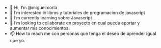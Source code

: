 - 👋 Hi, I’m @miguelmorla
- 👀 I’m interested in  libros y tutoriales de programacion  de javascript
- 🌱 I’m currently learning  sobre  Javascript
- 💞️ I’m looking to collaborate en proyecto en cual pueda aportar y aumentar mis conocimientos.
- 📫 How to reach me  con personas que tenga el deseo de aprender igual que yo. 

<!---
miguelmorla/miguelmorla is a ✨ special ✨ repository because its `README.md` (this file) appears on your GitHub profile.
You can click the Preview link to take a look at your changes.
--->
